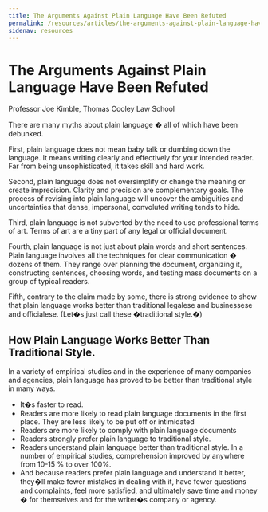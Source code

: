 ```yaml
---
title: The Arguments Against Plain Language Have Been Refuted
permalink: /resources/articles/the-arguments-against-plain-language-have-been-refuted/
sidenav: resources
---
```


# The Arguments Against Plain Language Have Been Refuted<br>

Professor Joe Kimble, Thomas Cooley Law School

There are many myths about plain language � all of which have been debunked.

First, plain language does not mean baby talk or dumbing down the language. It means writing clearly and effectively for your intended reader. Far from being unsophisticated, it takes skill and hard work.<br>

Second, plain language does not oversimplify or change the meaning or create imprecision. Clarity and precision are complementary goals. The process of revising into plain language will uncover the ambiguities and uncertainties that dense, impersonal, convoluted writing tends to hide.<br>

Third, plain language is not subverted by the need to use professional terms of art. Terms of art are a tiny part of any legal or official document.<br>

Fourth, plain language is not just about plain words and short sentences. Plain language involves all the techniques for clear communication � dozens of them. They range over planning the document, organizing it, constructing sentences, choosing words, and testing mass documents on a group of typical readers.

Fifth, contrary to the claim made by some, there is strong evidence to show that plain language works better than traditional legalese and businessese and officialese. (Let�s just call these �traditional style.�)

## How Plain Language Works Better Than Traditional Style.

In a variety of empirical studies and in the experience of many companies and agencies, plain language has proved to be better than traditional style in many ways.

- It�s faster to read.
- Readers are more likely to read plain language documents in the first place. They are less likely to be put off or intimidated
- Readers are more likely to comply with plain language documents
- Readers strongly prefer plain language to traditional style.
- Readers understand plain language better than traditional style. In a number of empirical studies, comprehension improved by anywhere from 10-15 % to over 100%.
- And because readers prefer plain language and understand it better, they�ll make fewer mistakes in dealing with it, have fewer questions and complaints, feel more satisfied, and ultimately save time and money � for themselves and for the writer�s company or agency.

